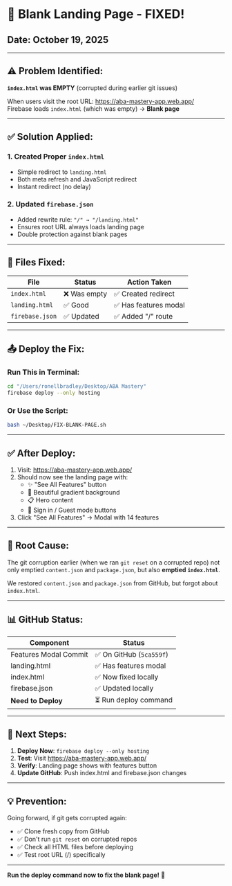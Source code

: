 # 🔧 Blank Landing Page - FIXED!

## Date: October 19, 2025

---

## ⚠️ **Problem Identified:**

**`index.html` was EMPTY** (corrupted during earlier git issues)

When users visit the root URL: https://aba-mastery-app.web.app/  
Firebase loads `index.html` (which was empty) → **Blank page**

---

## ✅ **Solution Applied:**

### **1. Created Proper `index.html`**
- Simple redirect to `landing.html`
- Both meta refresh and JavaScript redirect
- Instant redirect (no delay)

### **2. Updated `firebase.json`**
- Added rewrite rule: `"/" → "/landing.html"`
- Ensures root URL always loads landing page
- Double protection against blank pages

---

## 🔄 **Files Fixed:**

| File | Status | Action Taken |
|------|--------|--------------|
| `index.html` | ❌ Was empty | ✅ Created redirect |
| `landing.html` | ✅ Good | ✅ Has features modal |
| `firebase.json` | ✅ Updated | ✅ Added "/" route |

---

## 📤 **Deploy the Fix:**

### **Run This in Terminal:**

```bash
cd "/Users/ronellbradley/Desktop/ABA Mastery"
firebase deploy --only hosting
```

### **Or Use the Script:**

```bash
bash ~/Desktop/FIX-BLANK-PAGE.sh
```

---

## ✅ **After Deploy:**

1. Visit: https://aba-mastery-app.web.app/
2. Should now see the landing page with:
   - ✨ "See All Features" button
   - 🎨 Beautiful gradient background
   - 📋 Hero content
   - 🔐 Sign in / Guest mode buttons
3. Click "See All Features" → Modal with 14 features

---

## 🎯 **Root Cause:**

The git corruption earlier (when we ran `git reset` on a corrupted repo) not only emptied `content.json` and `package.json`, but also **emptied `index.html`**.

We restored `content.json` and `package.json` from GitHub, but forgot about `index.html`.

---

## 📊 **GitHub Status:**

| Component | Status |
|-----------|--------|
| Features Modal Commit | ✅ On GitHub (`5ca559f`) |
| landing.html | ✅ Has features modal |
| index.html | ✅ Now fixed locally |
| firebase.json | ✅ Updated locally |
| **Need to Deploy** | ⏳ Run deploy command |

---

## 🚀 **Next Steps:**

1. **Deploy Now**: `firebase deploy --only hosting`
2. **Test**: Visit https://aba-mastery-app.web.app/
3. **Verify**: Landing page shows with features button
4. **Update GitHub**: Push index.html and firebase.json changes

---

## 💡 **Prevention:**

Going forward, if git gets corrupted again:
- ✅ Clone fresh copy from GitHub
- ✅ Don't run `git reset` on corrupted repos
- ✅ Check all HTML files before deploying
- ✅ Test root URL (/) specifically

---

**Run the deploy command now to fix the blank page!** 🚀


